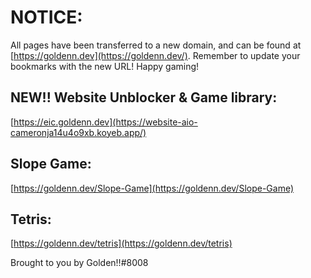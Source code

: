 # NOTICE:

All pages have been transferred to a new domain, and can be found at [https://goldenn.dev](https://goldenn.dev/). 
Remember to update your bookmarks with the new URL! Happy gaming!

## NEW!! Website Unblocker & Game library:
[https://eic.goldenn.dev](https://website-aio-cameronja14u4o9xb.koyeb.app/)

## Slope Game: 
[https://goldenn.dev/Slope-Game](https://goldenn.dev/Slope-Game)

## Tetris: 
[https://goldenn.dev/tetris](https://goldenn.dev/tetris)

Brought to you by Golden!!#8008
